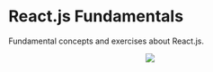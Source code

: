 # React.js Fundamentals

Fundamental concepts and exercises about React.js.

<p align="center">
<img src="https://miro.medium.com/max/1200/1*b8CJnHPRZgbB9-pkLk10gQ.png">
</p>
